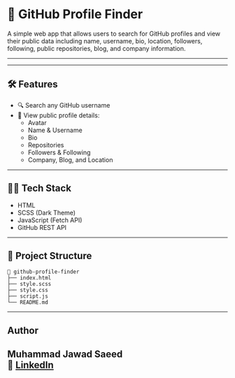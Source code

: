 # 🚀 GitHub Profile Finder

A simple web app that allows users to search for GitHub profiles and view their public data including name, username, bio, location, followers, following, public repositories, blog, and company information.

---



---

## 🛠️ Features

- 🔍 Search any GitHub username
- 🧾 View public profile details:
  - Avatar
  - Name & Username
  - Bio
  - Repositories
  - Followers & Following
  - Company, Blog, and Location

---

## 🧑‍💻 Tech Stack

- HTML
- SCSS (Dark Theme)
- JavaScript (Fetch API)
- GitHub REST API

---



## 📂 Project Structure

```
📁 github-profile-finder
├── index.html
├── style.scss
├── style.css
├── script.js
└── README.md
```


---

## Author

**Muhammad Jawad Saeed**  
🔗 [LinkedIn](https://www.linkedin.com/in/muhammad-jawad-saeed-967b87368)  
---

